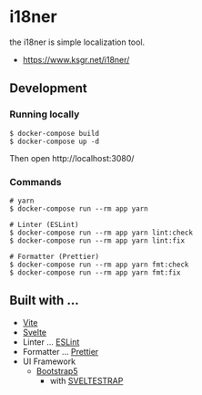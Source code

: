 # i18ner

the i18ner is simple localization tool.

- https://www.ksgr.net/i18ner/


## Development
### Running locally

```
$ docker-compose build
$ docker-compose up -d
```

Then open http://localhost:3080/


### Commands

```
# yarn
$ docker-compose run --rm app yarn

# Linter (ESLint)
$ docker-compose run --rm app yarn lint:check
$ docker-compose run --rm app yarn lint:fix

# Formatter (Prettier)
$ docker-compose run --rm app yarn fmt:check
$ docker-compose run --rm app yarn fmt:fix
```


## Built with ...
- [Vite](https://vitejs.dev)
- [Svelte](https://svelte.dev/)
- Linter ... [ESLint](https://eslint.org/)
- Formatter ... [Prettier](https://prettier.io/)
- UI Framework
  - [Bootstrap5](https://getbootstrap.com/docs/5.0/getting-started/introduction/)
    - with [SVELTESTRAP](https://sveltestrap.js.org/?path=/story/components--get-started)


